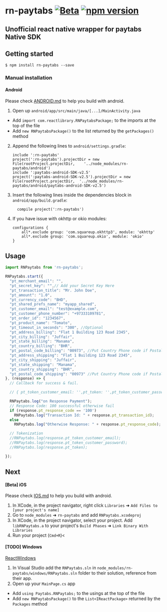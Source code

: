 
# rn-paytabs [![Beta](https://img.shields.io/badge/rn--paytabs-Beta-yellow.svg)](https://badge.fury.io/js/rn-paytabs) [![npm version](https://badge.fury.io/js/rn-paytabs.svg)](https://badge.fury.io/js/rn-paytabs)
## Unofficial react native wrapper for paytabs Native SDK

## Getting started

`$ npm install rn-paytabs --save`

### Manual installation

#### Android

Please check [ANDROID.md](docs/ANDROID.md) to help you build with android.

1. Open up `android/app/src/main/java/[...]/MainActivity.java`
  - Add `import com.reactlibrary.RNPaytabsPackage;` to the imports at the top of the file
  - Add `new RNPaytabsPackage()` to the list returned by the `getPackages()` method
2. Append the following lines to `android/settings.gradle`:
  	```
  	include ':rn-paytabs'
  	project(':rn-paytabs').projectDir = new File(rootProject.projectDir, 	'../node_modules/rn-paytabs/android')
	include ':paytabs-android-SDK-v2.5'
    project(':paytabs-android-SDK-v2.5').projectDir = new File(rootProject.projectDir,  '../node_modules/rn-paytabs/android/paytabs-android-SDK-v2.5')
  	```
3. Insert the following lines inside the dependencies block in `android/app/build.gradle`:
  	```
      compile project(':rn-paytabs')
  	```
4. If you have issue with okhttp or okio modules:
    ```
	configurations {
        all*.exclude group: 'com.squareup.okhttp3', module: 'okhttp'
        all*.exclude group: 'com.squareup.okio', module: 'okio'
    }
	```

## Usage
```javascript
import RNPaytabs from 'rn-paytabs';

RNPaytabs.start({
  "pt_merchant_email": "",
  "pt_secret_key": "",// Add your Secret Key Here
  "pt_transaction_title": "Mr. John Doe",
  "pt_amount": "1.0",
  "pt_currency_code": "BHD",
  "pt_shared_prefs_name": "myapp_shared",
  "pt_customer_email": "test@example.com",
  "pt_customer_phone_number": "+97333109781",
  "pt_order_id": "1234567",
  "pt_product_name": "Tomato",
  "pt_timeout_in_seconds": "300", //Optional
  "pt_address_billing": "Flat 1 Building 123 Road 2345",
  "pt_city_billing": "Juffair",
  "pt_state_billing": "Manama",
  "pt_country_billing": "BHR",
  "pt_postal_code_billing": "00973", //Put Country Phone code if Postal code not available '00973'//
  "pt_address_shipping": "Flat 1 Building 123 Road 2345",
  "pt_city_shipping": "Juffair",
  "pt_state_shipping": "Manama",
  "pt_country_shipping": "BHR",
  "pt_postal_code_shipping": "00973" //Put Country Phone code if Postal
}, (response) => {
  // Callback for success & fail.

  // { pt_token_customer_email: '',pt_token: '',pt_token_customer_password: '', pt_transaction_id: '123456',pt_response_code: '100' }

  RNPaytabs.log("on Response Payment");
  // Response Code: 100 successful otherwise fail
  if (response.pt_response_code == '100')
    RNPaytabs.log("Transaction Id: " + response.pt_transaction_id);
  else
    RNPaytabs.log("Otherwise Response: " + response.pt_response_code);

  // Tokenization
  //RNPaytabs.log(response.pt_token_customer_email);
  //RNPaytabs.log(response.pt_token_customer_password);
  //RNPaytabs.log(response.pt_token);

});
```

## Next

#### [Beta] iOS

Please check [IOS.md](docs/IOS.md) to help you build with android.

1. In XCode, in the project navigator, right click `Libraries` ➜ `Add Files to [your project's name]`
2. Go to `node_modules` ➜ `rn-paytabs` and add `RNPaytabs.xcodeproj`
3. In XCode, in the project navigator, select your project. Add `libRNPaytabs.a` to your project's `Build Phases` ➜ `Link Binary With Libraries`
4. Run your project (`Cmd+R`)<

#### [TODO] Windows
[ReactWindows](https://github.com/ReactWindows/react-native)

1. In Visual Studio add the `RNPaytabs.sln` in `node_modules/rn-paytabs/windows/RNPaytabs.sln` folder to their solution, reference from their app.
2. Open up your `MainPage.cs` app
  - Add `using Paytabs.RNPaytabs;` to the usings at the top of the file
  - Add `new RNPaytabsPackage()` to the `List<IReactPackage>` returned by the `Packages` method
